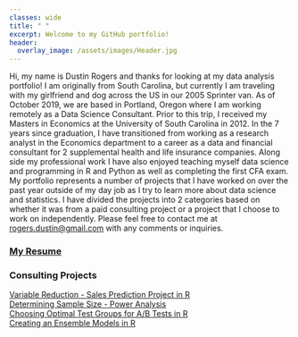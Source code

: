 ```yaml
---
classes: wide
title: " "
excerpt: Welcome to my GitHub portfolio!
header:
  overlay_image: /assets/images/Header.jpg  
---
```

Hi, my name is Dustin Rogers and thanks for looking at my  data analysis portfolio! I am originally from South Carolina, but currently I am traveling with my girlfriend and dog across the US in our 2005 Sprinter van. As of October 2019, we are based in Portland, Oregon where I am working remotely as a Data Science Consultant. Prior to this trip, I received my Masters in Economics at the University of South Carolina in 2012. In the 7 years since graduation, I have transitioned from working as a research analyst in the Economics department to a career as a data and financial consultant for 2 supplemental health and life insurance companies. Along side my professional work I have also enjoyed teaching myself data science and programming in R and Python as well as completing the first CFA exam. My portfolio represents a number of projects that I have worked on over the past year outside of my day job as I try to learn more about data science and statistics. I have divided the projects into 2 categories based on whether it was from a paid consulting project or a project that I choose to work on independently. Please feel free to contact me at <rogers.dustin@gmail.com> with any comments or inquiries.  

### [My Resume](https://dustinrogers.github.io/online-resume/) 

### Consulting Projects     

[Variable Reduction - Sales Prediction Project in R](https://dustinrogers.github.io/Predicting-Sales-From-Weather)       
[Determining Sample Size - Power Analysis](https://dustinrogers.github.io/Choosing-Sample-Size)                     
[Choosing Optimal Test Groups for A/B Tests in R](https://dustinrogers.github.io/Choosing-Test-Stores)   
[Creating an Ensemble Models in R](https://dustinrogers.github.io/Ensemble-Models/)
